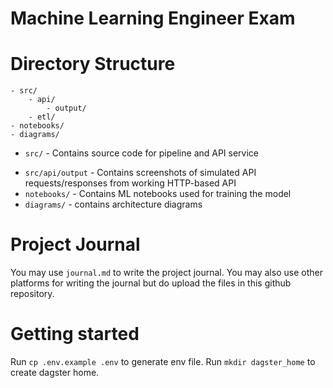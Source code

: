 # Machine Learning Engineer Exam

<Insert examinee name>

# Directory Structure

```
- src/
    - api/
        - output/
    - etl/
- notebooks/
- diagrams/
```

* `src/` - Contains source code for pipeline and API service
- `src/api/output` - Contains screenshots of simulated API requests/responses from working HTTP-based API
- `notebooks/` - Contains ML notebooks used for training the model
- `diagrams/` - contains architecture diagrams

# Project Journal

You may use `journal.md` to write the project journal. You may also use other platforms for writing the journal but do upload the files in this github repository.

# Getting started

Run `cp .env.example .env` to generate env file.
Run `mkdir dagster_home` to create dagster home.